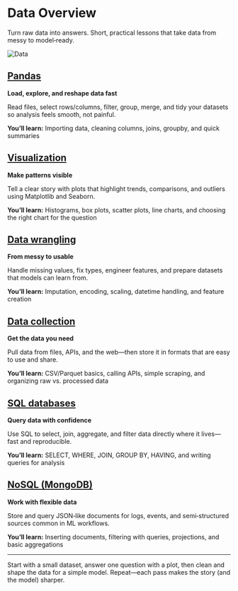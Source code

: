 # Data Overview

Turn raw data into answers. Short, practical lessons that take data from messy to model‑ready.

![Data](blob:https://imgur.com/85662926-79e8-42b7-b1a3-e0495e704146)

## [Pandas](./pandas.md)
**Load, explore, and reshape data fast**

Read files, select rows/columns, filter, group, merge, and tidy your datasets so analysis feels smooth, not painful.

**You’ll learn:** Importing data, cleaning columns, joins, groupby, and quick summaries

## [Visualization](./visualization.md)

**Make patterns visible**

Tell a clear story with plots that highlight trends, comparisons, and outliers using Matplotlib and Seaborn.

**You’ll learn:** Histograms, box plots, scatter plots, line charts, and choosing the right chart for the question

## [Data wrangling](./data-wrangling.md)

**From messy to usable**

Handle missing values, fix types, engineer features, and prepare datasets that models can learn from.

**You’ll learn:** Imputation, encoding, scaling, datetime handling, and feature creation

## [Data collection](./data-collection.md)

**Get the data you need**

Pull data from files, APIs, and the web—then store it in formats that are easy to use and share.

**You’ll learn:** CSV/Parquet basics, calling APIs, simple scraping, and organizing raw vs. processed data

## [SQL databases](./sql.md)

**Query data with confidence**

Use SQL to select, join, aggregate, and filter data directly where it lives—fast and reproducible.

**You’ll learn:** SELECT, WHERE, JOIN, GROUP BY, HAVING, and writing queries for analysis

## [NoSQL (MongoDB)](./mongo.md)

**Work with flexible data**

Store and query JSON‑like documents for logs, events, and semi‑structured sources common in ML workflows.

**You’ll learn:** Inserting documents, filtering with queries, projections, and basic aggregations

***

Start with a small dataset, answer one question with a plot, then clean and shape the data for a simple model. Repeat—each pass makes the story (and the model) sharper.

